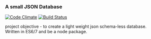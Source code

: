 ### A small JSON Database

[![Code Climate](https://codeclimate.com/github/Matt-Webb/json-db/badges/gpa.svg)](https://codeclimate.com/github/Matt-Webb/json-db)
[![Build Status](https://travis-ci.org/Matt-Webb/json-db.svg?branch=master)](https://travis-ci.org/Matt-Webb/json-db)

project objective - to create a light weight json schema-less database. Written in ES6/7 and be a node package.
